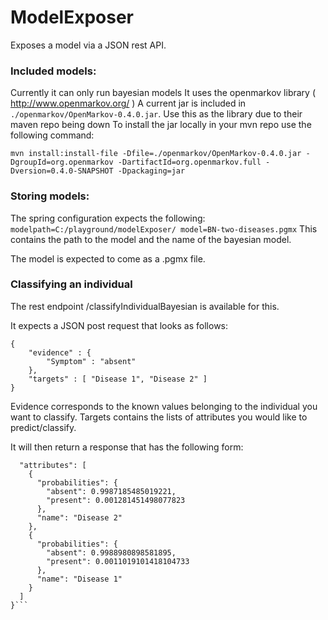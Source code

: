 # ModelExposer

Exposes a model via a JSON rest API.

### Included models:

Currently it can only run bayesian models It uses the openmarkov library ( http://www.openmarkov.org/ )
A current jar is included in `./openmarkov/OpenMarkov-0.4.0.jar`. Use this as the library due to their maven repo being
down To install the jar locally in your mvn repo use the following command:

`mvn install:install-file -Dfile=./openmarkov/OpenMarkov-0.4.0.jar -DgroupId=org.openmarkov -DartifactId=org.openmarkov.full -Dversion=0.4.0-SNAPSHOT -Dpackaging=jar`

### Storing models:

The spring configuration expects the following:
`modelpath=C:/playground/modelExposer/ model=BN-two-diseases.pgmx`
This contains the path to the model and the name of the bayesian model.

The model is expected to come as a .pgmx file.

### Classifying an individual

The rest endpoint /classifyIndividualBayesian is available for this.

It expects a JSON post request that looks as follows:

```
{
    "evidence" : {
        "Symptom" : "absent"
    },
    "targets" : [ "Disease 1", "Disease 2" ]
}
```

Evidence corresponds to the known values belonging to the individual you want to classify. Targets contains the lists of
attributes you would like to predict/classify.

It will then return a response that has the following form:

```{
  "attributes": [
    {
      "probabilities": {
        "absent": 0.9987185485019221,
        "present": 0.001281451498077823
      },
      "name": "Disease 2"
    },
    {
      "probabilities": {
        "absent": 0.9988980898581895,
        "present": 0.0011019101418104733
      },
      "name": "Disease 1"
    }
  ]
}```